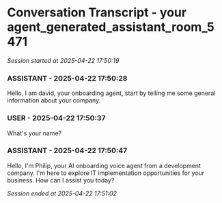 # Conversation Transcript - your agent_generated_assistant_room_5471

*Session started at 2025-04-22 17:50:19*

### ASSISTANT - 2025-04-22 17:50:28

Hello, I am david, your onboarding agent, start by telling me some general information about your company.

### USER - 2025-04-22 17:50:37

What's your name?

### ASSISTANT - 2025-04-22 17:50:47

Hello, I'm Philip, your AI onboarding voice agent from a development company. I'm here to explore IT implementation opportunities for your business. How can I assist you today?

*Session ended at 2025-04-22 17:51:02*
